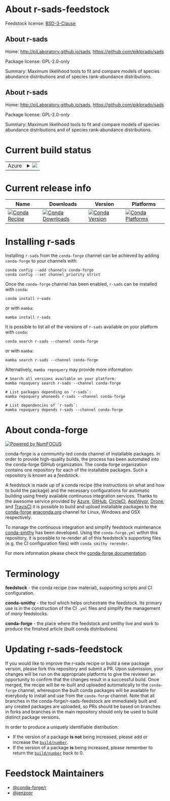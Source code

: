 About r-sads-feedstock
======================

Feedstock license: [BSD-3-Clause](https://github.com/conda-forge/r-sads-feedstock/blob/main/LICENSE.txt)


About r-sads
------------

Home: http://piLaboratory.github.io/sads, https://github.com/piklprado/sads

Package license: GPL-2.0-only

Summary: Maximum likelihood tools to fit and compare models of species abundance distributions and of species rank-abundance distributions.

About r-sads
------------

Home: http://piLaboratory.github.io/sads, https://github.com/piklprado/sads

Package license: GPL-2.0-only

Summary: Maximum likelihood tools to fit and compare models of species abundance distributions and of species rank-abundance distributions.

Current build status
====================


<table>
    
  <tr>
    <td>Azure</td>
    <td>
      <details>
        <summary>
          <a href="https://dev.azure.com/conda-forge/feedstock-builds/_build/latest?definitionId=7982&branchName=main">
            <img src="https://dev.azure.com/conda-forge/feedstock-builds/_apis/build/status/r-sads-feedstock?branchName=main">
          </a>
        </summary>
        <table>
          <thead><tr><th>Variant</th><th>Status</th></tr></thead>
          <tbody><tr>
              <td>linux_64_r_base4.3</td>
              <td>
                <a href="https://dev.azure.com/conda-forge/feedstock-builds/_build/latest?definitionId=7982&branchName=main">
                  <img src="https://dev.azure.com/conda-forge/feedstock-builds/_apis/build/status/r-sads-feedstock?branchName=main&jobName=linux&configuration=linux%20linux_64_r_base4.3" alt="variant">
                </a>
              </td>
            </tr><tr>
              <td>linux_64_r_base4.4</td>
              <td>
                <a href="https://dev.azure.com/conda-forge/feedstock-builds/_build/latest?definitionId=7982&branchName=main">
                  <img src="https://dev.azure.com/conda-forge/feedstock-builds/_apis/build/status/r-sads-feedstock?branchName=main&jobName=linux&configuration=linux%20linux_64_r_base4.4" alt="variant">
                </a>
              </td>
            </tr><tr>
              <td>osx_64_r_base4.3</td>
              <td>
                <a href="https://dev.azure.com/conda-forge/feedstock-builds/_build/latest?definitionId=7982&branchName=main">
                  <img src="https://dev.azure.com/conda-forge/feedstock-builds/_apis/build/status/r-sads-feedstock?branchName=main&jobName=osx&configuration=osx%20osx_64_r_base4.3" alt="variant">
                </a>
              </td>
            </tr><tr>
              <td>osx_64_r_base4.4</td>
              <td>
                <a href="https://dev.azure.com/conda-forge/feedstock-builds/_build/latest?definitionId=7982&branchName=main">
                  <img src="https://dev.azure.com/conda-forge/feedstock-builds/_apis/build/status/r-sads-feedstock?branchName=main&jobName=osx&configuration=osx%20osx_64_r_base4.4" alt="variant">
                </a>
              </td>
            </tr><tr>
              <td>win_64_r_base4.3</td>
              <td>
                <a href="https://dev.azure.com/conda-forge/feedstock-builds/_build/latest?definitionId=7982&branchName=main">
                  <img src="https://dev.azure.com/conda-forge/feedstock-builds/_apis/build/status/r-sads-feedstock?branchName=main&jobName=win&configuration=win%20win_64_r_base4.3" alt="variant">
                </a>
              </td>
            </tr><tr>
              <td>win_64_r_base4.4</td>
              <td>
                <a href="https://dev.azure.com/conda-forge/feedstock-builds/_build/latest?definitionId=7982&branchName=main">
                  <img src="https://dev.azure.com/conda-forge/feedstock-builds/_apis/build/status/r-sads-feedstock?branchName=main&jobName=win&configuration=win%20win_64_r_base4.4" alt="variant">
                </a>
              </td>
            </tr>
          </tbody>
        </table>
      </details>
    </td>
  </tr>
</table>

Current release info
====================

| Name | Downloads | Version | Platforms |
| --- | --- | --- | --- |
| [![Conda Recipe](https://img.shields.io/badge/recipe-r--sads-green.svg)](https://anaconda.org/conda-forge/r-sads) | [![Conda Downloads](https://img.shields.io/conda/dn/conda-forge/r-sads.svg)](https://anaconda.org/conda-forge/r-sads) | [![Conda Version](https://img.shields.io/conda/vn/conda-forge/r-sads.svg)](https://anaconda.org/conda-forge/r-sads) | [![Conda Platforms](https://img.shields.io/conda/pn/conda-forge/r-sads.svg)](https://anaconda.org/conda-forge/r-sads) |

Installing r-sads
=================

Installing `r-sads` from the `conda-forge` channel can be achieved by adding `conda-forge` to your channels with:

```
conda config --add channels conda-forge
conda config --set channel_priority strict
```

Once the `conda-forge` channel has been enabled, `r-sads` can be installed with `conda`:

```
conda install r-sads
```

or with `mamba`:

```
mamba install r-sads
```

It is possible to list all of the versions of `r-sads` available on your platform with `conda`:

```
conda search r-sads --channel conda-forge
```

or with `mamba`:

```
mamba search r-sads --channel conda-forge
```

Alternatively, `mamba repoquery` may provide more information:

```
# Search all versions available on your platform:
mamba repoquery search r-sads --channel conda-forge

# List packages depending on `r-sads`:
mamba repoquery whoneeds r-sads --channel conda-forge

# List dependencies of `r-sads`:
mamba repoquery depends r-sads --channel conda-forge
```


About conda-forge
=================

[![Powered by
NumFOCUS](https://img.shields.io/badge/powered%20by-NumFOCUS-orange.svg?style=flat&colorA=E1523D&colorB=007D8A)](https://numfocus.org)

conda-forge is a community-led conda channel of installable packages.
In order to provide high-quality builds, the process has been automated into the
conda-forge GitHub organization. The conda-forge organization contains one repository
for each of the installable packages. Such a repository is known as a *feedstock*.

A feedstock is made up of a conda recipe (the instructions on what and how to build
the package) and the necessary configurations for automatic building using freely
available continuous integration services. Thanks to the awesome service provided by
[Azure](https://azure.microsoft.com/en-us/services/devops/), [GitHub](https://github.com/),
[CircleCI](https://circleci.com/), [AppVeyor](https://www.appveyor.com/),
[Drone](https://cloud.drone.io/welcome), and [TravisCI](https://travis-ci.com/)
it is possible to build and upload installable packages to the
[conda-forge](https://anaconda.org/conda-forge) [anaconda.org](https://anaconda.org/)
channel for Linux, Windows and OSX respectively.

To manage the continuous integration and simplify feedstock maintenance
[conda-smithy](https://github.com/conda-forge/conda-smithy) has been developed.
Using the ``conda-forge.yml`` within this repository, it is possible to re-render all of
this feedstock's supporting files (e.g. the CI configuration files) with ``conda smithy rerender``.

For more information please check the [conda-forge documentation](https://conda-forge.org/docs/).

Terminology
===========

**feedstock** - the conda recipe (raw material), supporting scripts and CI configuration.

**conda-smithy** - the tool which helps orchestrate the feedstock.
                   Its primary use is in the construction of the CI ``.yml`` files
                   and simplify the management of *many* feedstocks.

**conda-forge** - the place where the feedstock and smithy live and work to
                  produce the finished article (built conda distributions)


Updating r-sads-feedstock
=========================

If you would like to improve the r-sads recipe or build a new
package version, please fork this repository and submit a PR. Upon submission,
your changes will be run on the appropriate platforms to give the reviewer an
opportunity to confirm that the changes result in a successful build. Once
merged, the recipe will be re-built and uploaded automatically to the
`conda-forge` channel, whereupon the built conda packages will be available for
everybody to install and use from the `conda-forge` channel.
Note that all branches in the conda-forge/r-sads-feedstock are
immediately built and any created packages are uploaded, so PRs should be based
on branches in forks and branches in the main repository should only be used to
build distinct package versions.

In order to produce a uniquely identifiable distribution:
 * If the version of a package **is not** being increased, please add or increase
   the [``build/number``](https://docs.conda.io/projects/conda-build/en/latest/resources/define-metadata.html#build-number-and-string).
 * If the version of a package **is** being increased, please remember to return
   the [``build/number``](https://docs.conda.io/projects/conda-build/en/latest/resources/define-metadata.html#build-number-and-string)
   back to 0.

Feedstock Maintainers
=====================

* [@conda-forge/r](https://github.com/conda-forge/r/)
* [@jenzopr](https://github.com/jenzopr/)

